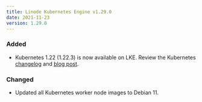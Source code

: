 ```yaml
---
title: Linode Kubernetes Engine v1.29.0
date: 2021-11-23
version: 1.29.0
---
```


### Added

- Kubernetes 1.22 (1.22.3) is now available on LKE. Review the Kubernetes [changelog](https://github.com/kubernetes/kubernetes/blob/master/CHANGELOG/CHANGELOG-1.22.md) and [blog post](https://kubernetes.io/blog/2021/08/04/kubernetes-1-22-release-announcement/).

### Changed

- Updated all Kubernetes worker node images to Debian 11.